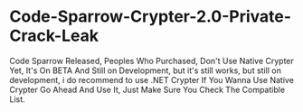 # Code-Sparrow-Crypter-2.0-Private-Crack-Leak
Code Sparrow Released, Peoples Who Purchased, Don't Use Native Crypter Yet, It's On BETA And Still on Development, but it's still works, but still on development, i do recommend to use .NET Crypter  If You Wanna Use Native Crypter Go Ahead And Use It,  Just Make Sure You Check The Compatible List.
